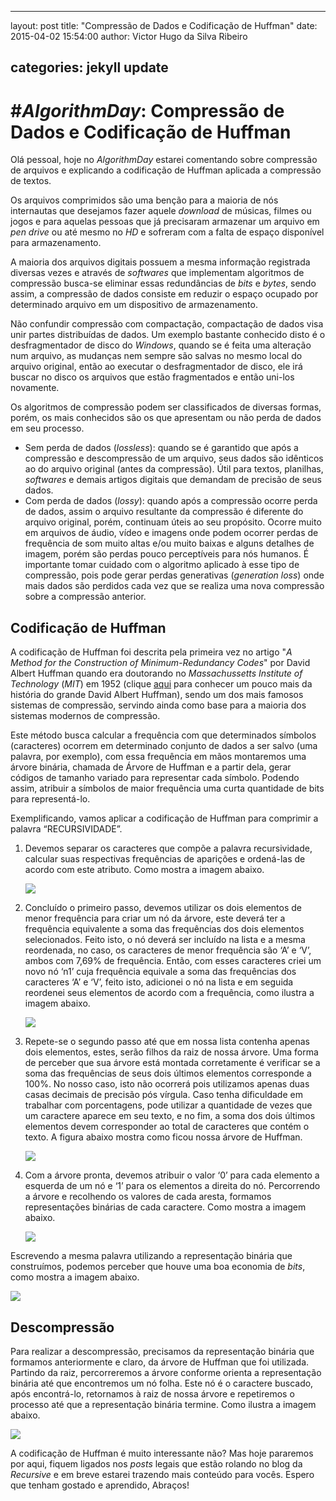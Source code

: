 
----------
layout: post title: "Compressão de Dados e Codificação de Huffman" date: 2015-04-02 15:54:00 author: Victor Hugo da Silva Ribeiro

## categories: jekyll update ##


# #*AlgorithmDay*: Compressão de Dados e Codificação de Huffman #


Olá pessoal, hoje no *AlgorithmDay* estarei comentando sobre compressão de arquivos e explicando a codificação de Huffman aplicada a compressão de textos.

Os arquivos comprimidos são uma benção para a maioria de nós internautas que desejamos fazer aquele *download* de músicas, filmes ou jogos e para aquelas pessoas que já precisaram armazenar um arquivo em *pen drive* ou até mesmo no *HD* e sofreram com a falta de espaço disponível para armazenamento.

A maioria dos arquivos digitais possuem a mesma informação registrada diversas vezes e através de *softwares* que implementam algoritmos de compressão busca-se eliminar essas redundâncias de *bits* e *bytes*, sendo assim, a compressão de dados consiste em reduzir o espaço ocupado por determinado arquivo em um dispositivo de armazenamento.

Não confundir compressão com compactação, compactação de dados visa unir partes distribuídas de dados. Um exemplo bastante conhecido disto é o desfragmentador de disco do *Windows*, quando se é feita uma alteração num arquivo, as mudanças nem sempre são salvas no mesmo local do arquivo original, então ao executar o desfragmentador de disco, ele irá buscar no disco os arquivos que estão fragmentados e então uni-los novamente.

Os algoritmos de compressão podem ser classificados de diversas formas, porém, os mais conhecidos são os que apresentam ou não perda de dados em seu processo.

- Sem perda de dados (*lossless*): quando se é garantido que após a compressão e descompressão de um arquivo, seus dados são idênticos ao do arquivo original (antes da compressão). Útil para textos, planilhas, *softwares* e demais artigos digitais que demandam de precisão de seus dados.
- Com perda de dados (*lossy*): quando após a compressão ocorre perda de dados, assim o arquivo resultante da compressão é diferente do arquivo original, porém, continuam úteis ao seu propósito. Ocorre muito em arquivos de áudio, vídeo e imagens onde podem ocorrer perdas de frequência de som muito altas e/ou muito baixas e alguns detalhes de imagem, porém são perdas pouco perceptíveis para nós humanos. É importante tomar cuidado com o algoritmo aplicado à esse tipo de compressão, pois pode gerar perdas generativas (*generation loss*) onde mais dados são perdidos cada vez que se realiza uma nova compressão sobre a compressão anterior.

## Codificação de Huffman ##

A codificação de Huffman foi descrita pela primeira vez no artigo "*A Method for the Construction of Minimum-Redundancy Codes*" por David Albert Huffman quando era doutorando no *Massachussetts Institute of Technology* (*MIT*) em 1952 (clique [aqui](http://www.huffmancoding.com/my-uncle/scientific-american) para conhecer um pouco mais da história do grande David Albert Huffman), sendo um dos mais famosos sistemas de compressão, servindo ainda como base para a maioria dos sistemas modernos de compressão.

Este método busca calcular a frequência com que determinados símbolos (caracteres) ocorrem em determinado conjunto de dados a ser salvo (uma palavra, por exemplo), com essa frequência em mãos montaremos uma árvore binária, chamada de Árvore de Huffman e a partir dela, gerar códigos de tamanho variado para representar cada símbolo. Podendo assim, atribuir a símbolos de maior frequência uma curta quantidade de bits para representá-lo.

Exemplificando, vamos aplicar a codificação de Huffman para comprimir a palavra “RECURSIVIDADE”.

1. Devemos separar os caracteres que compõe a palavra recursividade, calcular suas respectivas frequências de aparições e ordená-las de acordo com este atributo. Como mostra a imagem abaixo.

	![](https://raw.githubusercontent.com/recursivejr/recursivejr.github.io/master/images/Huffman_passo1.png)

2. Concluído o primeiro passo, devemos utilizar os dois elementos de menor frequência para criar um nó da árvore, este deverá ter a frequência equivalente a soma das frequências dos dois elementos selecionados. Feito isto, o nó deverá ser incluído na lista e a mesma reordenada, no caso, os caracteres de menor frequência são ‘A’ e ‘V’, ambos com 7,69% de frequência. Então, com esses caracteres criei um novo nó ‘n1’ cuja frequência equivale a soma das frequências dos caracteres ‘A’ e ‘V’, feito isto, adicionei o nó na lista e em seguida reordenei seus elementos de acordo com a frequência, como ilustra a imagem abaixo. 

	![](https://raw.githubusercontent.com/recursivejr/recursivejr.github.io/master/images/Huffman_passo2.png)

3. Repete-se o segundo passo até que em nossa lista contenha apenas dois elementos, estes, serão filhos da raiz de nossa árvore. Uma forma de perceber que sua árvore está montada corretamente é verificar se a soma das frequências de seus dois últimos elementos corresponde a 100%. No nosso caso, isto não ocorrerá pois utilizamos apenas duas casas decimais de precisão pós vírgula. Caso tenha dificuldade em trabalhar com porcentagens, pode utilizar a quantidade de vezes que um caractere aparece em seu texto, e no fim, a soma dos dois últimos elementos devem corresponder ao total de caracteres que contém o texto. A figura abaixo mostra como ficou nossa árvore de Huffman.

	![](https://raw.githubusercontent.com/recursivejr/recursivejr.github.io/master/images/Huffman_passo3.png)

4. Com a árvore pronta, devemos atribuir o valor ‘0’ para cada elemento a esquerda de um nó e ‘1’ para os elementos a direita do nó. Percorrendo a árvore e recolhendo os valores de cada aresta, formamos representações binárias de cada caractere. Como mostra a imagem abaixo.

	![](https://raw.githubusercontent.com/recursivejr/recursivejr.github.io/master/images/Huffman_passo4.png)

Escrevendo a mesma palavra utilizando a representação binária que construímos, podemos perceber que houve uma boa economia de *bits*, como mostra a imagem abaixo.

	
![](https://raw.githubusercontent.com/recursivejr/recursivejr.github.io/master/images/Huffman_passo5.png)

## Descompressão ##

Para realizar a descompressão, precisamos da representação binária que formamos anteriormente e claro, da árvore de Huffman que foi utilizada. Partindo da raiz, percorreremos a árvore conforme orienta a representação binária até que encontremos um nó folha. Este nó é o caractere buscado, após encontrá-lo, retornamos à raiz de nossa árvore e repetiremos o processo até que a representação binária termine. Como ilustra a imagem abaixo.

![](https://raw.githubusercontent.com/recursivejr/recursivejr.github.io/master/images/Huffman_passo6.png)

A codificação de Huffman é muito interessante não? Mas hoje pararemos por aqui, fiquem ligados nos *posts* legais que estão rolando no blog da *Recursive* e em breve estarei trazendo mais conteúdo para vocês. Espero que tenham gostado e aprendido, Abraços!
